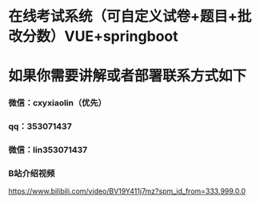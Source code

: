 # 在线考试系统（可自定义试卷+题目+批改分数）VUE+springboot
# 如果你需要讲解或者部署联系方式如下
### 微信：cxyxiaolin（优先）
### qq：353071437
### 微信：lin353071437
### B站介绍视频
https://www.bilibili.com/video/BV19Y411j7mz?spm_id_from=333.999.0.0
